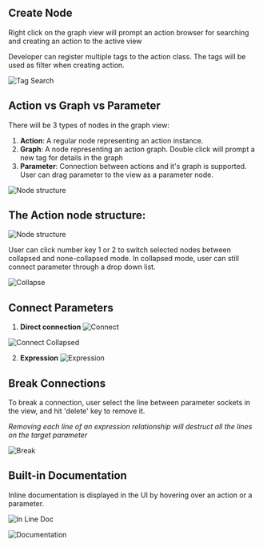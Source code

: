 ## Create Node
Right click on the graph view will prompt an action browser for searching and 
creating an action to the active view

Developer can register multiple tags to the action class. The tags will
be used as filter when creating action.

![Tag Search](../images/tags.gif)

## Action vs Graph vs Parameter
There will be 3 types of nodes in the graph view:
1. **Action**: A regular node representing an action instance.
2. **Graph**: A node representing an action graph. Double click will prompt 
a new tag
for details in the graph
3. **Parameter**: Connection between actions and it's graph is supported. User 
can drag parameter to the view as a parameter node.  

![Node structure](../images/node_types.png)

## The Action node structure:  
![Node structure](../images/node.png)

User can click number key 1 or 2 to switch selected nodes between collapsed
and none-collapsed mode. In collapsed mode, user can still connect parameter
through a drop down list.

![Collapse](../images/collapse.gif)

## Connect Parameters
1. **Direct connection**
![Connect](../images/connect_parameter.gif)

![Connect Collapsed](../images/connect_parameter_collapsed.gif)

2. **Expression**
![Expression](../images/expression.gif)


## Break Connections
To break a connection, user select the line between parameter sockets in the 
view, and hit 'delete' key to remove it.

*Removing each line of an expression relationship will destruct all the lines on the target parameter*

![Break](../images/break_connection.gif)


## Built-in Documentation
Inline documentation is displayed in the UI by hovering over an 
action or a parameter.

![In Line Doc](../images/inline_doc.PNG)

![Documentation](../images/tool_tip.gif)



